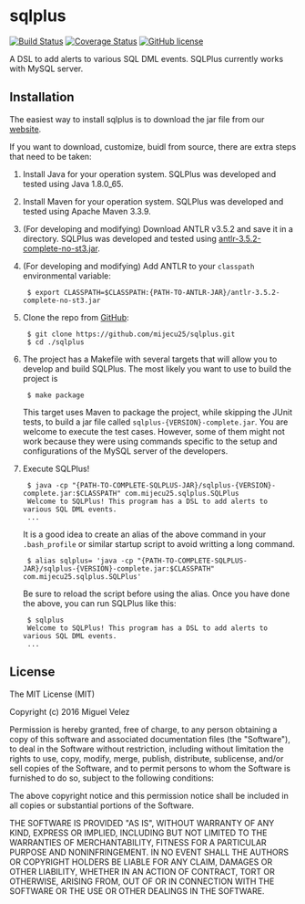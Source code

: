 # sqlplus

[![Build Status](https://travis-ci.org/mijecu25/sqlplus.svg?branch=alert)](https://travis-ci.org/mijecu25/sqlplus)
[![Coverage Status](https://coveralls.io/repos/github/mijecu25/sqlplus/badge.svg?branch=alert)](https://coveralls.io/github/mijecu25/sqlplus?branch=alert)
[![GitHub license](https://img.shields.io/badge/license-MIT-blue.svg)](https://raw.githubusercontent.com/mijecu25/sqlplus/develop/LICENSE)

A DSL to add alerts to various SQL DML events. SQLPlus currently works with MySQL server.

## Installation

The easiest way to install sqlplus is to download the jar file from our [website](http://www.mijecu25.com/software/sqlplus/).

If you want to download, customize, buidl from source, there are extra steps that need to be taken:

1. Install Java for your operation system. SQLPlus was developed and tested using Java 1.8.0_65.

2. Install Maven for your operation system. SQLPlus was developed and tested using Apache Maven 3.3.9.

3. (For developing and modifying) Download ANTLR v3.5.2 and save it in a directory. SQLPlus was developed and tested using [antlr-3.5.2-complete-no-st3.jar](http://www.antlr3.org/download/antlr-3.5.2-complete-no-st3.jar).

4. (For developing and modifying) Add ANTLR to your `classpath` environmental variable:	

		$ export CLASSPATH=$CLASSPATH:{PATH-TO-ANTLR-JAR}/antlr-3.5.2-complete-no-st3.jar
		
5. Clone the repo from [GitHub](https://github.com/mijecu25/sqlplus):

        $ git clone https://github.com/mijecu25/sqlplus.git
        $ cd ./sqlplus
        
6. The project has a Makefile with several targets that will allow you to develop and build SQLPlus. The most likely you want to use to build the project is 
        
        $ make package
    This target uses Maven to package the project, while skipping the JUnit tests, to build a jar file called ```sqlplus-{VERSION}-complete.jar```. You are welcome to execute the test cases. However, some of them might not work because they were using commands specific to the setup and configurations of the MySQL server of the developers.

7. Execute SQLPlus! 
        
        $ java -cp "{PATH-TO-COMPLETE-SQLPLUS-JAR}/sqlplus-{VERSION}-complete.jar:$CLASSPATH" com.mijecu25.sqlplus.SQLPlus
        Welcome to SQLPlus! This program has a DSL to add alerts to various SQL DML events.
        ...
    It is a good idea to create an alias of the above command in your ```.bash_profile``` or similar startup script to avoid writting a long command. 

        $ alias sqlplus= 'java -cp "{PATH-TO-COMPLETE-SQLPLUS-JAR}/sqlplus-{VERSION}-complete.jar:$CLASSPATH" com.mijecu25.sqlplus.SQLPlus'
    Be sure to reload the script before using the alias. Once you have done the above, you can run SQLPlus like this:
    
        $ sqlplus
        Welcome to SQLPlus! This program has a DSL to add alerts to various SQL DML events.
        ...
    
## License

The MIT License (MIT)

Copyright (c) 2016 Miguel Velez

Permission is hereby granted, free of charge, to any person obtaining a copy
of this software and associated documentation files (the "Software"), to deal
in the Software without restriction, including without limitation the rights
to use, copy, modify, merge, publish, distribute, sublicense, and/or sell
copies of the Software, and to permit persons to whom the Software is
furnished to do so, subject to the following conditions:

The above copyright notice and this permission notice shall be included in all
copies or substantial portions of the Software.

THE SOFTWARE IS PROVIDED "AS IS", WITHOUT WARRANTY OF ANY KIND, EXPRESS OR
IMPLIED, INCLUDING BUT NOT LIMITED TO THE WARRANTIES OF MERCHANTABILITY,
FITNESS FOR A PARTICULAR PURPOSE AND NONINFRINGEMENT. IN NO EVENT SHALL THE
AUTHORS OR COPYRIGHT HOLDERS BE LIABLE FOR ANY CLAIM, DAMAGES OR OTHER
LIABILITY, WHETHER IN AN ACTION OF CONTRACT, TORT OR OTHERWISE, ARISING FROM,
OUT OF OR IN CONNECTION WITH THE SOFTWARE OR THE USE OR OTHER DEALINGS IN THE
SOFTWARE.
